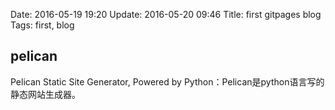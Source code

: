 Date: 2016-05-19 19:20
Update: 2016-05-20 09:46
Title: first gitpages blog
Tags: first, blog

## pelican
Pelican Static Site Generator, Powered by Python：Pelican是python语言写的静态网站生成器。
